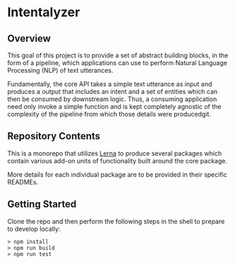 # Intentalyzer

## Overview

This goal of this project is to provide a set of abstract building blocks, in the form of a pipeline, which applications can use to perform Natural Language Processing (NLP) of text utterances.

Fundamentally, the core API takes a simple text utterance as input and produces a output that includes an intent and a set of entities which can then be consumed by downstream logic. Thus, a consuming application need only invoke a simple function and is kept completely agnostic of the complexity of the pipeline from which those details were producedgit.

## Repository Contents

This is a monorepo that utilizes [Lerna](https://lerna.js.org/) to produce several packages which contain various add-on units of functionality built around the core package.

More details for each individual package are to be provided in their specific READMEs.

## Getting Started

Clone the repo and then perform the following steps in the shell to prepare to develop locally:

```shell
> npm install
> npm run build
> npm run test
```
